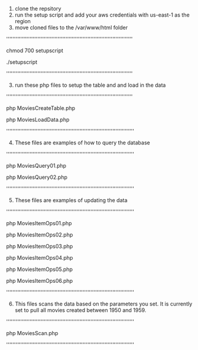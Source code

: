 1. clone the repsitory
2. run the setup script and add your aws credentials with us-east-1 as the region
3. move cloned files to the /var/www/html folder

'''''''''''''''''''''''''''''''''''''''''''''''''''''''''''''''''''''''''''''''''

chmod 700 setupscript

./setupscript

'''''''''''''''''''''''''''''''''''''''''''''''''''''''''''''''''''''''''''''''''

3. run these php files to setup the table and and load in the data

'''''''''''''''''''''''''''''''''''''''''''''''''''''''''''''''''''''''''''''''''

php MoviesCreateTable.php

php MoviesLoadData.php

''''''''''''''''''''''''''''''''''''''''''''''''''''''''''''''''''''''''''''''''''

4. These files are examples of how to query the database

''''''''''''''''''''''''''''''''''''''''''''''''''''''''''''''''''''''''''''''''''

php MoviesQuery01.php 

php MoviesQuery02.php

''''''''''''''''''''''''''''''''''''''''''''''''''''''''''''''''''''''''''''''''''

5. These files are examples of updating the data

''''''''''''''''''''''''''''''''''''''''''''''''''''''''''''''''''''''''''''''''''

php MoviesItemOps01.php

php MoviesItemOps02.php

php MoviesItemOps03.php

php MoviesItemOps04.php

php MoviesItemOps05.php

php MoviesItemOps06.php

''''''''''''''''''''''''''''''''''''''''''''''''''''''''''''''''''''''''''''''''''

6. This files scans the data based on the parameters you set. It is currently set to pull all movies created between 1950 and 1959.

''''''''''''''''''''''''''''''''''''''''''''''''''''''''''''''''''''''''''''''''''

php MoviesScan.php

''''''''''''''''''''''''''''''''''''''''''''''''''''''''''''''''''''''''''''''''''





